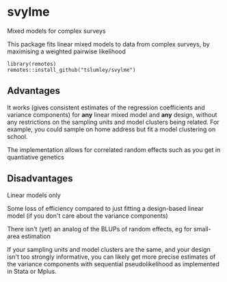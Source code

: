 # svylme
Mixed models for complex surveys

This package fits linear mixed models to data from complex surveys, by maximising a weighted pairwise likelihood

```
library(remotes)
remotes::install_github("tslumley/svylme")
```

## Advantages

It works (gives consistent estimates of the regression coefficients and variance components) for **any** linear mixed model and **any** design, without any restrictions on the sampling units
and model clusters being related. For example, you could sample on home address but fit a model clustering on school.

The implementation allows for correlated random effects such as you get in quantiative genetics

## Disadvantages

Linear models only

Some loss of efficiency compared to just fitting a design-based linear model (if you don't care about the variance components)

There isn't (yet) an analog of the BLUPs of random effects, eg for small-area estimation

If your sampling units and model clusters are the same, and your design isn't too strongly informative, you can likely get more precise estimates of the variance components with
sequential pseudolikelihood as implemented in Stata or Mplus. 
